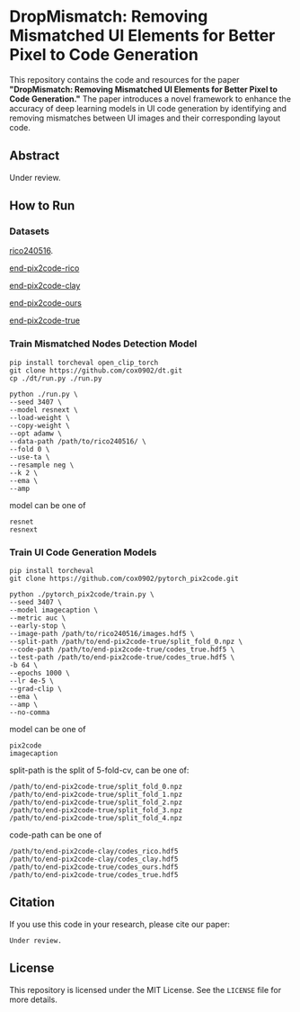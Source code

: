 # DropMismatch: Removing Mismatched UI Elements for Better Pixel to Code Generation

This repository contains the code and resources for the paper **"DropMismatch: Removing Mismatched UI Elements for Better Pixel to Code Generation."** The paper introduces a novel framework to enhance the accuracy of deep learning models in UI code generation by identifying and removing mismatches between UI images and their corresponding layout code.

## Abstract

Under review.

## How to Run

### Datasets

[rico240516](https://www.kaggle.com/datasets/meaner/rico240516/).

[end-pix2code-rico](https://www.kaggle.com/datasets/meaner/end-pix2code-rico)

[end-pix2code-clay](https://www.kaggle.com/datasets/meaner/end-pix2code-clay)

[end-pix2code-ours](https://www.kaggle.com/datasets/meaner/end-pix2code-ours)

[end-pix2code-true](https://www.kaggle.com/datasets/meaner/end-pix2code-true)

### Train Mismatched Nodes Detection Model

```
pip install torcheval open_clip_torch
git clone https://github.com/cox0902/dt.git
cp ./dt/run.py ./run.py
```

```
python ./run.py \
--seed 3407 \
--model resnext \
--load-weight \
--copy-weight \
--opt adamw \
--data-path /path/to/rico240516/ \
--fold 0 \
--use-ta \
--resample neg \
--k 2 \
--ema \
--amp
```

model can be one of 

```
resnet
resnext
```

### Train UI Code Generation Models

```
pip install torcheval
git clone https://github.com/cox0902/pytorch_pix2code.git
```

```
python ./pytorch_pix2code/train.py \
--seed 3407 \
--model imagecaption \
--metric auc \
--early-stop \
--image-path /path/to/rico240516/images.hdf5 \
--split-path /path/to/end-pix2code-true/split_fold_0.npz \
--code-path /path/to/end-pix2code-true/codes_true.hdf5 \
--test-path /path/to/end-pix2code-true/codes_true.hdf5 \
-b 64 \
--epochs 1000 \
--lr 4e-5 \
--grad-clip \
--ema \
--amp \
--no-comma
```

model can be one of

```
pix2code
imagecaption
```

split-path is the split of 5-fold-cv, can be one of:

```
/path/to/end-pix2code-true/split_fold_0.npz
/path/to/end-pix2code-true/split_fold_1.npz
/path/to/end-pix2code-true/split_fold_2.npz
/path/to/end-pix2code-true/split_fold_3.npz
/path/to/end-pix2code-true/split_fold_4.npz
```

code-path can be one of

```
/path/to/end-pix2code-clay/codes_rico.hdf5
/path/to/end-pix2code-clay/codes_clay.hdf5
/path/to/end-pix2code-true/codes_ours.hdf5
/path/to/end-pix2code-true/codes_true.hdf5
```

## Citation

If you use this code in your research, please cite our paper:

```
Under review.
```

## License

This repository is licensed under the MIT License. See the `LICENSE` file for more details.
